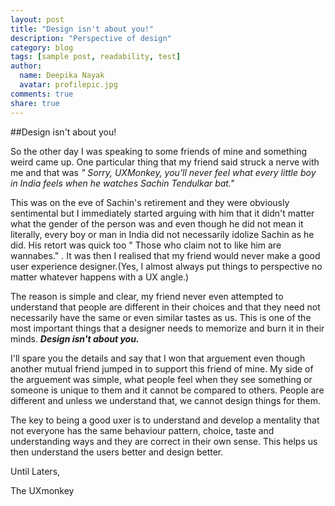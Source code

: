 ```yaml
---
layout: post
title: "Design isn't about you!"
description: "Perspective of design"
category: blog
tags: [sample post, readability, test]
author:
  name: Deepika Nayak
  avatar: profilepic.jpg
comments: true
share: true
---
```


##Design isn't about you!

So the other day I was speaking to some friends of mine and something weird came up. One particular thing that my friend said struck a nerve with me and that was *" Sorry, UXMonkey, you'll never feel what every little boy in India feels when he watches Sachin Tendulkar bat."*

This was on the eve of Sachin's retirement and they were obviously sentimental but I immediately started arguing with him that it didn't matter what the gender of the person was and even though he did not mean it literally, every boy or man in India did not necessarily idolize Sachin as he did. His retort was quick too " Those who claim not to like him are wannabes." . It was then I realised that my friend would never make a good user experience designer.(Yes, I almost always put things to perspective no matter whatever happens with a UX angle.)

The reason is simple and clear, my friend never even attempted to understand that people are different in their choices and  that they need not necessarily have the same or even similar tastes as us. This is one of the most important things that a designer needs to memorize and burn it in their minds. ***Design isn't about you.***

I'll spare you the details and say that I won that arguement even though another mutual friend jumped in to support this friend of mine. My side of the arguement was simple, what people feel when they see something or someone is unique to them and it cannot be compared to others. People are different and unless we understand that, we cannot design things for them.

The key to being a good uxer is to understand and develop a mentality that not everyone has the same behaviour pattern, choice, taste and understanding ways and they are correct in their own sense. This helps us then understand the users better and design better.

Until Laters,

The UXmonkey
